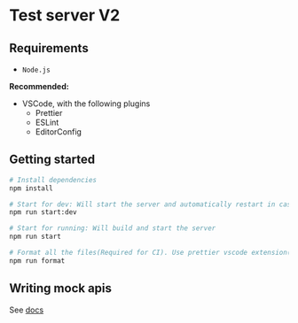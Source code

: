 # Test server V2

## Requirements

- `Node.js`

**Recommended:**

- VSCode, with the following plugins
  - Prettier
  - ESLint
  - EditorConfig

## Getting started

```bash
# Install dependencies
npm install

# Start for dev: Will start the server and automatically restart in case there is changes in the files.
npm run start:dev

# Start for running: Will build and start the server
npm run start

# Format all the files(Required for CI). Use prettier vscode extension(or other editor prettier integration) for on save formatting.
npm run format
```

## Writing mock apis

See [docs](./docs/writing-mock-apis.md)
